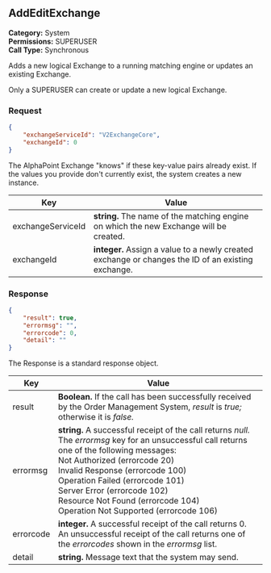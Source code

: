 ## AddEditExchange

**Category:** System<br />**Permissions:** SUPERUSER<br />**Call Type:** Synchronous

Adds a new logical Exchange to a running matching engine or updates an existing Exchange.

Only a SUPERUSER can create or update a new logical Exchange.

### Request

```json
{
    "exchangeServiceId": "V2ExchangeCore",
    "exchangeId": 0
}
```
The AlphaPoint Exchange "knows" if these key-value pairs already exist. If the values you provide don't currently exist, the system creates a new instance.

| Key               | Value                                                        |
| ----------------- | ------------------------------------------------------------ |
| exchangeServiceId | **string.** The name of the matching engine on which the new Exchange will be created. |
| exchangeId        | **integer.** Assign a value to a newly created exchange or changes the ID of an existing exchange.     |



### Response

```json
{
    "result": true,
    "errormsg": "",
    "errorcode": 0,
    "detail": ""
}
```
The Response is a standard response object.

| Key       | Value                                                        |
| --------- | ------------------------------------------------------------ |
| result    | **Boolean.** If the call has been successfully received by the Order Management System, *result* is *true;* otherwise it is *false.* |
| errormsg  | **string.** A successful receipt of the call returns *null.* The *errormsg* key for an unsuccessful call returns one of the following messages:<br />Not Authorized (errorcode 20)<br />Invalid Response (errorcode 100)<br />Operation Failed (errorcode 101)<br />Server Error (errorcode 102)<br />Resource Not Found (errorcode 104)<br />Operation Not Supported (errorcode 106) |
| errorcode | **integer.** A successful receipt of the call returns 0. An unsuccessful receipt of the call returns one of the *errorcodes* shown in the *errormsg* list. |
| detail    | **string.** Message text that the system may send.           |


